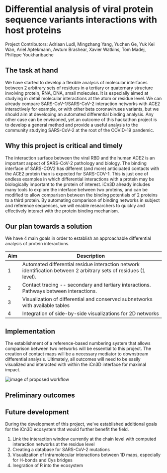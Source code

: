 # Differential analysis of viral protein sequence variants interactions with host proteins 

Project Contributors: Adriaan Ludl, Mingzhang Yang, Yuchen Ge, Yuk Kei Wan, Ariel Aptekmann, Awtum Brashear, Xavier Watkins, Tom Madej, Philippe Youkharibache

## The task at hand

We have started to develop a flexible analysis of molecular interfaces between 2 arbitrary sets of residues in a tertiary or quaternary structure involving protein, RNA, DNA, small molecules.  It is especially aimed at studying in detail molecular interactions at the atom or residue level.  We can already compare SARS-CoV-1/SARS-CoV-2 interaction networks with ACE2 interactively  for example, or with other beta coronaviruses variants, but we should aim at developing an automated differential binding analysis.   Any other case can be envisioned, yet an outcome of this hackathon project is to develop a general method and provide a useful analysis to the community studying SARS-CoV-2 at the root of the COVID-19 pandemic.


## Why this project is critical and timely

The interaction surface between the viral RBD and the human ACE2 is an important aspect of SARS-CoV-2 pathology and biology. The binding interface of SARS-COV2 has different (and more) anticipated contacts with the ACE2 protein than is expected for SARS-COV-1. This is just one of endless examples in which differential interactions with a protein may be biologically important to the protein of interest. iCn3D already includes many tools to explore the interface between two proteins, and can be modified to allow comparison between the binding potentials of 2 proteins to a third protein. By automating comparison of binding networks in subject and reference sequences, we will enable researchers to quickly and effectively interact with the protein binding mechanism. 

## Our plan towards a solution

We have 4 main goals in order to establish an approachable differential analysis of protein interactions. 

| Aim  | Description |
| ------------- | ------------- |
| 1  | Automated differential residue interaction network identification between 2 arbitrary sets of residues (1 level).   |
| 2  | Contact tracing -- secondary and tertiary interactions. Pathways between interactions.  |
| 3  | Visualization of differential and conserved subnetworks with available tables  |
| 4  | Integration of side-by-side visualizations for 2D networks |

## Implementation

The establishment of a reference-based numbering system that allows comparison between two networks will be essential to this project. 
The creation of contact maps will be a necessary mediator to downstream differential analysis. 
Ultimately, all outcomes will need to be easily visualized and interacted with within the iCn3D interface for maximal impact. 


![image of proposed workflow](https://github.com/hackathonismb/Differential-analysis-of-viral-protein-sequence-variants-interactions-with-host-proteins/blob/develop/slides/Team%202A.png)

## Preliminary outcomes


## Future development

During the development of this project, we've established additional goals for the iCn3D ecosystem that would further benefit the field. 
1. Link the interaction window currently at the chain level with computed interaction networks at the residue level
2. Creating a database for SARS-CoV-2 mutations
3. Visualization of intramolecular interactions between 1D maps, especially for H-bonds and Cys bridges
4. Inegration of R into the ecosystem 
